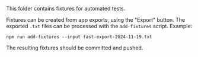 This folder contains fixtures for automated tests.

Fixtures can be created from app exports, using the "Export" button. The exported `.txt` files can be processed with the `add-fixtures` script. Example:

    npm run add-fixtures --input fast-export-2024-11-19.txt

The resulting fixtures should be committed and pushed.
